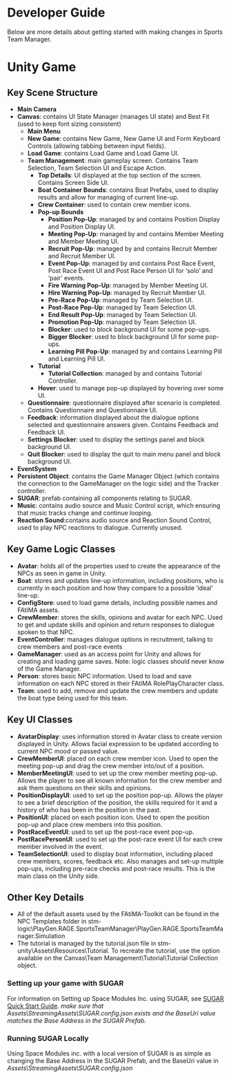 # Developer Guide
Below are more details about getting started with making changes in Sports Team Manager.

# Unity Game
## Key Scene Structure
- **Main Camera**
- **Canvas**: contains UI State Manager (manages UI state) and Best Fit (used to keep font sizing consistent)
  - **Main Menu**
  - **New Game**: contains New Game, New Game UI and Form Keyboard Controls (allowing tabbing between input fields).
  - **Load Game**: contains Load Game and Load Game UI.
  - **Team Management**: main gameplay screen. Contains Team Selection, Team Selection UI and Escape Action.
    - **Top Details**: UI displayed at the top section of the screen. Contains Screen Side UI.
    - **Boat Container Bounds**: contains Boat Prefabs, used to display results and allow for managing of current line-up.
    - **Crew Container**: used to contain crew member icons.
    - **Pop-up Bounds**
      - **Position Pop-Up**: managed by and contains Position Display and Position Display UI.
      - **Meeting Pop-Up**: managed by and contains Member Meeting and Member Meeting UI.
      - **Recruit Pop-Up**: managed by and contains Recruit Member and Recruit Member UI.
      - **Event Pop-Up**: managed by and contains Post Race Event, Post Race Event UI and Post Race Person UI for ‘solo’ and ‘pair’ events.
      - **Fire Warning Pop-Up**: managed by Member Meeting UI.
      - **Hire Warning Pop-Up**: managed by Recruit Member UI.
      - **Pre-Race Pop-Up**: managed by Team Selection UI.
      - **Post-Race Pop-Up**: managed by Team Selection UI.
      - **End Result Pop-Up**: managed by Team Selection UI.
      - **Promotion Pop-Up**: managed by Team Selection UI.
      - **Blocker**: used to block background UI for some pop-ups.
      - **Bigger Blocker**: used to block background UI for some pop-ups.
      - **Learning Pill Pop-Up**: managed by and contains Learning Pill and Learning Pill UI.
    - **Tutorial**
      - **Tutorial Collection**: managed by and contains Tutorial Controller.
    - **Hover**: used to manage pop-up displayed by hovering over some UI.
  - **Questionnaire**: questionnaire displayed after scenario is completed. Contains Questionnaire and Questionnaire UI.
  - **Feedback**: information displayed about the dialogue options selected and questionnaire answers given. Contains Feedback and Feedback UI.
  - **Settings Blocker**: used to display the settings panel and block background UI.
  - **Quit Blocker**: used to display the quit to main menu panel and block background UI.
- **EventSystem**
- **Persistent Object**: contains the Game Manager Object (which contains the connection to the GameManager on the logic side) and the Tracker controller.
- **SUGAR**: prefab containing all components relating to SUGAR.
- **Music**: contains audio source and Music Control script, which ensuring that music tracks change and continue looping.
- **Reaction Sound**:contains audio source and Reaction Sound Control, used to play NPC reactions to dialogue. Currently unused.

## Key Game Logic Classes
- **Avatar**: holds all of the properties used to create the appearance of the NPCs as seen in game in Unity.
- **Boat**: stores and updates line-up information, including positions, who is currently in each position and how they compare to a possible ‘ideal’ line-up. 
- **ConfigStore**: used to load game details, including possible names and FAtiMA assets.
- **CrewMember**: stores the skills, opinions and avatar for each NPC. Used to get and update skills and opinion and return responses to dialogue spoken to that NPC.
- **EventController**: manages dialogue options in recruitment, talking to crew members and post-race events
- **GameManager**: used as an access point for Unity and allows for creating and loading game saves. Note: logic classes should never know of the Game Manager.
- **Person**: stores basic NPC information. Used to load and save information on each NPC stored in their FAtiMA RolePlayCharacter class.
- **Team**: used to add, remove and update the crew members and update the boat type being used for this team.

## Key UI Classes
- **AvatarDisplay**: uses information stored in Avatar class to create version displayed in Unity. Allows facial expression to be updated according to current NPC mood or passed value.
- **CrewMemberUI**: placed on each crew member icon. Used to open the meeting pop-up and drag the crew member into/out of a position.
- **MemberMeetingUI**: used to set up the crew member meeting pop-up. Allows the player to see all known information for the crew member and ask them questions on their skills and opinions.
- **PositionDisplayUI**: used to set up the position pop-up. Allows the player to see a brief description of the position, the skills required for it and a history of who has been in the position in the past.
- **PositionUI**: placed on each position icon. Used to open the position pop-up and place crew members into this position.
- **PostRaceEventUI**: used to set up the post-race event pop-up.
- **PostRacePersonUI**: used to set up the post-race event UI for each crew member involved in the event.
- **TeamSelectionUI**: used to display boat information, including placed crew members, scores, feedback etc. Also manages and set-up multiple pop-ups, including pre-race checks and post-race results. This is the main class on the Unity side.

## Other Key Details
- All of the default assets used by the FAtiMA-Toolkit can be found in the NPC Templates folder in stm-logic\PlayGen.RAGE.SportsTeamManager\PlayGen.RAGE.SportsTeamManager.Simulation
- The tutorial is managed by the tutorial.json file in stm-unity\Assets\Resources\Tutorial. To recreate the tutorial, use the option available on the Canvas\Team Management\Tutorial\Tutorial Collection object.

### Setting up your game with SUGAR
For information on Setting up Space Modules Inc. using SUGAR, see [SUGAR Quick Start Guide](http://api.sugarengine.org/v1/unity-client/tutorials/quick-start.html). *make sure that Assets\StreamingAssets\SUGAR.config.json exists and the BaseUri value matches the Base Address in the SUGAR Prefab.* 

### Running SUGAR Locally
Using Space Modules inc. with a local version of SUGAR is as simple as changing the Base Address in the SUGAR Prefab, and the BaseUri value in *Assets\StreamingAssets\SUGAR.config.json*